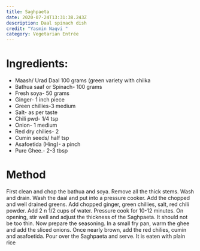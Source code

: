 ```yaml
---
title: Saghpaeta
date: 2020-07-24T13:31:38.243Z
description: Daal spinach dish
credit: "Yasmin Naqvi "
category: Vegetarian Entrée
---
```

# Ingredients:

* Maash/ Urad Daal   100 grams   (green variety with chilka                        
* Bathua saaf or Spinach-   100 grams
* Fresh soya- 50  grams
* Ginger-   1 inch piece
* Green chillies-3 medium
* Salt-   as per taste
* Chili pwd-   1/4 tsp
* Onion- 1 medium
* Red dry chilies- 2
* Cumin seeds/ half tsp
* Asafoetida (Hing)- a pinch 
* Pure Ghee.-  2-3 tbsp

# Method

First clean and chop the bathua and soya. Remove all the thick stems. Wash and drain. 
Wash the daal and put into a pressure cooker. Add the chopped and well drained greens. Add chopped ginger, green chillies, salt, red chili powder. Add 2 n 1/2 cups of water. Pressure cook for 10-12 minutes. On opening, stir well and adjust the thickness of the Saghpaeta. It should not be too thin.
Now prepare the seasoning.
In a small fry pan, warm the ghee and add the sliced onions. Once nearly brown, add the red chilies, cumin and asafoetida. Pour over the Saghpaeta and serve. It is eaten with plain rice